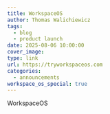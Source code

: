 ```yaml
---
title: WorkspaceOS
author: Thomas Walichiewicz
tags:
  - blog
  - product launch
date: 2025-08-06 10:00:00
cover_image:
type: link
url: https://tryworkspaceos.com
categories:
  - announcements
workspace_os_special: true
---
```


WorkspaceOS
